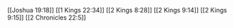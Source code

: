 [[Joshua 19:18]]
[[1 Kings 22:34]]
[[2 Kings 8:28]]
[[2 Kings 9:14]]
[[2 Kings 9:15]]
[[2 Chronicles 22:5]]
